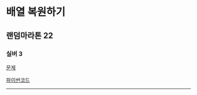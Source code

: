 # 배열 복원하기
## 랜덤마라톤 22
### 실버 3
[문제](https://www.acmicpc.net/problem/16967)

[파이썬코드](16967.py)

---


